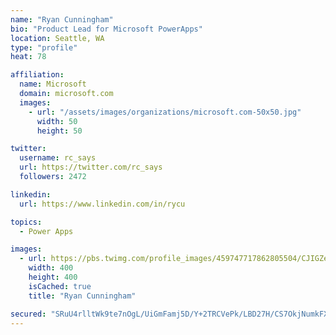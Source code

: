 ```yaml
---
name: "Ryan Cunningham"
bio: "Product Lead for Microsoft PowerApps"
location: Seattle, WA
type: "profile"
heat: 78

affiliation:
  name: Microsoft
  domain: microsoft.com
  images:
    - url: "/assets/images/organizations/microsoft.com-50x50.jpg"
      width: 50
      height: 50

twitter:
  username: rc_says
  url: https://twitter.com/rc_says
  followers: 2472

linkedin:
  url: https://www.linkedin.com/in/rycu

topics:
  - Power Apps

images:
  - url: https://pbs.twimg.com/profile_images/459747717862805504/CJIGZejd_400x400.png
    width: 400
    height: 400
    isCached: true
    title: "Ryan Cunningham"

secured: "SRuU4rlltWk9te7nOgL/UiGmFamj5D/Y+2TRCVePk/LBD27H/CS7OkjNumkFXQBdp0iAC1rj+o14WGlboBOS/H3+hwSB5lAD7xPQ7nc+vBCIHmqrwYLCXUzdkIVuS8Cc6/KsC57wIxZbpYR//9ts4/2CWMYFdzb9S7CeNtnftAyPTDobLVnZIkJvP+e00BKW7JUuBIblwpW3rwq/3apQt7CvedKyUmjX8/1Lwn67tYpW6QJ5uNlHMBueLWrNwZmBEg7FRiH2Vr59562o9S6ksCE+O2BbuclfeFT4qtS1GVbhEITZc/S3oxaJ5T2yCRioeqMlEYmw9gAuO3Nd/5U/FMC9u9NXQJzdeA4x/+/UFK7aHUw7f3zTBzKg72rrL/lQGhViOSr3dAtnnukt09B9javZH0SfDEHjIOjG/exx13I=;cdZu5PTOwTz/MBIgvhbI1Q=="
---
```


